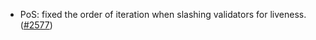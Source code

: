 - PoS: fixed the order of iteration when slashing validators for liveness.
  ([\#2577](https://github.com/anoma/namada/pull/2577))